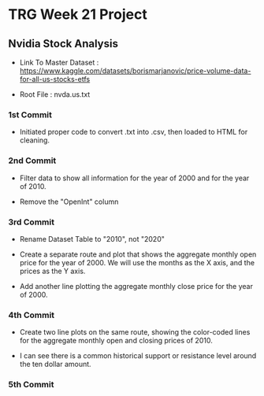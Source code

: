 # TRG Week 21 Project

## Nvidia Stock Analysis

- Link To Master Dataset : https://www.kaggle.com/datasets/borismarjanovic/price-volume-data-for-all-us-stocks-etfs

- Root File : nvda.us.txt

### 1st Commit

- Initiated proper code to convert .txt into .csv, then loaded to HTML for cleaning.

### 2nd Commit

- Filter data to show all information for the year of 2000 and for the year of 2010.

- Remove the "OpenInt" column

### 3rd Commit

- Rename Dataset Table to "2010", not "2020"

- Create a separate route and plot that shows the aggregate monthly open price for the year of 2000. We will use the months as the X axis, and the prices as the Y axis.

- Add another line plotting the aggregate monthly close price for the year of 2000.

### 4th Commit

- Create two line plots on the same route, showing the color-coded lines for the aggregate monthly open and closing prices of 2010.

- I can see there is a common historical support or resistance level around the ten dollar amount.

### 5th Commit